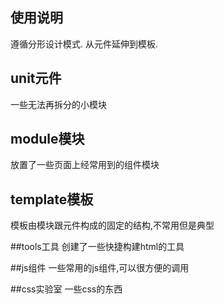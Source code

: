## 使用说明
遵循分形设计模式.
从元件延伸到模板. 

## unit元件
一些无法再拆分的小模块
<div data-list="u"></div>

## module模块
放置了一些页面上经常用到的组件模块
<div data-list="m"></div>

## template模板
模板由模块跟元件构成的固定的结构,不常用但是典型
<div data-list="template"></div>

##tools工具
创建了一些快捷构建html的工具
<div data-list="tools"></div>

##js组件
一些常用的js组件,可以很方便的调用
<div data-list="js"></div>

##css实验室
一些css的东西
<div data-list="lab"></div>